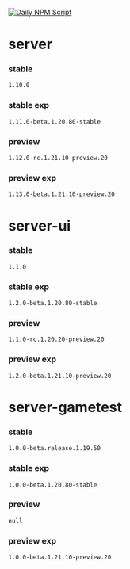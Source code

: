 [![Daily NPM Script](https://github.com/WavePlayz/minecraft-npms-auto/actions/workflows/fetch.yml/badge.svg)](https://github.com/WavePlayz/minecraft-npms-auto/actions/workflows/fetch.yml)
# server
### stable
```
1.10.0
```
### stable exp
```
1.11.0-beta.1.20.80-stable
```
### preview
```
1.12.0-rc.1.21.10-preview.20
```
### preview exp
```
1.13.0-beta.1.21.10-preview.20
```


# server-ui
### stable
```
1.1.0
```
### stable exp
```
1.2.0-beta.1.20.80-stable
```
### preview
```
1.1.0-rc.1.20.20-preview.20
```
### preview exp
```
1.2.0-beta.1.21.10-preview.20
```


# server-gametest
### stable
```
1.0.0-beta.release.1.19.50
```
### stable exp
```
1.0.0-beta.1.20.80-stable
```
### preview
```
null
```
### preview exp
```
1.0.0-beta.1.21.10-preview.20
```


